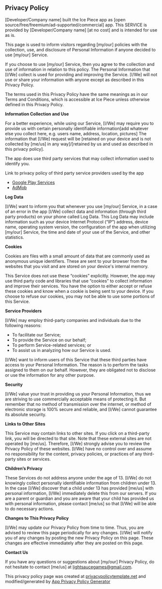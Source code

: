 ## <ya-tr-span data-index="34-0" data-value="Privacy Policy" data-translation="Политика конфиденциальности" data-type="trSpan">Privacy Policy</ya-tr-span>

<ya-tr-span data-index="35-0" data-value="
 [Developer/Company name] built the Ice Piece app as
 " data-translation="
 [Разработчик / название компании] построил приложение Ice Piece как
 " data-type="trSpan">[Developer/Company name] built the Ice Piece app as</ya-tr-span> <ya-tr-span data-index="35-1" data-value="[open source/free/freemium/ad-supported/commercial] app. " data-translation="[open source / free / freemium / ad-supported / commercial] приложение. " data-type="trSpan">[open source/free/freemium/ad-supported/commercial] app.</ya-tr-span> <ya-tr-span data-index="35-2" data-value="This SERVICE is provided by
 " data-translation="Данная услуга предоставляется компанией
 " data-type="trSpan">This SERVICE is provided by</ya-tr-span> <ya-tr-span data-index="35-3" data-value="[Developer/Company name] [at no cost] and is intended for
 " data-translation="[Разработчик / название компании] [бесплатно] и предназначена для
 " data-type="trSpan">[Developer/Company name] [at no cost] and is intended for</ya-tr-span> <ya-tr-span data-index="35-4" data-value="use as is.
 " data-translation="Используйте как есть.
 " data-type="trSpan">use as is.</ya-tr-span>

<ya-tr-span data-index="36-0" data-value="
 This page is used to inform visitors regarding
 " data-translation="
 Эта страница используется для информирования посетителей о том, что
 " data-type="trSpan">This page is used to inform visitors regarding</ya-tr-span> <ya-tr-span data-index="36-1" data-value="[my/our] policies with the collection, use, and
 " data-translation="[моя/наша] политика в отношении сбора, использования и
 " data-type="trSpan">[my/our] policies with the collection, use, and</ya-tr-span> <ya-tr-span data-index="36-2" data-value="disclosure of Personal Information if anyone decided to use
 " data-translation="раскрытие личной информации, если кто-то решил ее использовать
 " data-type="trSpan">disclosure of Personal Information if anyone decided to use</ya-tr-span> <ya-tr-span data-index="36-3" data-value="[my/our] Service.
 " data-translation="[мой/наш] сервис.
 " data-type="trSpan">[my/our] Service.</ya-tr-span>

<ya-tr-span data-index="37-0" data-value="
 If you choose to use [my/our] Service, then you agree
 " data-translation="
 Если вы решите использовать [мой/наш] сервис, то вы соглашаетесь
 " data-type="trSpan">If you choose to use [my/our] Service, then you agree</ya-tr-span> <ya-tr-span data-index="37-1" data-value="to the collection and use of information in relation to this
 " data-translation="к сбору и использованию информации в связи с этим
 " data-type="trSpan">to the collection and use of information in relation to this</ya-tr-span> <ya-tr-span data-index="37-2" data-value="policy. " data-translation="политика. " data-type="trSpan">policy.</ya-tr-span> <ya-tr-span data-index="37-3" data-value="The Personal Information that [I/We] collect is
 " data-translation="Личная информация, которую [я/мы] собираем, является
 " data-type="trSpan">The Personal Information that [I/We] collect is</ya-tr-span> <ya-tr-span data-index="37-4" data-value="used for providing and improving the Service.
 " data-translation="используется для предоставления и улучшения сервиса.
 " data-type="trSpan">used for providing and improving the Service.</ya-tr-span> <ya-tr-span data-index="37-5" data-value="[I/We] will not use or share your
 " data-translation="[Я / мы] не будем использовать или делиться вашим
 " data-type="trSpan">[I/We] will not use or share your</ya-tr-span> <ya-tr-span data-index="37-6" data-value="information with anyone except as described in this Privacy
 " data-translation="информация с кем-либо, кроме как описано в этой конфиденциальности
 " data-type="trSpan">information with anyone except as described in this Privacy</ya-tr-span> <ya-tr-span data-index="37-7" data-value="Policy.
 " data-translation="Политика.
 " data-type="trSpan">Policy.</ya-tr-span>

<ya-tr-span data-index="38-0" data-value="
 The terms used in this Privacy Policy have the same meanings
 " data-translation="
 Термины, используемые в настоящей Политике конфиденциальности имеют те же значения
 " data-type="trSpan">The terms used in this Privacy Policy have the same meanings</ya-tr-span> <ya-tr-span data-index="38-1" data-value="as in our Terms and Conditions, which is accessible at
 " data-translation="как и в наших правилах и условиях, которые доступны по адресу
 " data-type="trSpan">as in our Terms and Conditions, which is accessible at</ya-tr-span> <ya-tr-span data-index="38-2" data-value="Ice Piece unless otherwise defined in this Privacy
 " data-translation="Кусок льда, если иное не определено в настоящей конфиденциальности
 " data-type="trSpan">Ice Piece unless otherwise defined in this Privacy</ya-tr-span> <ya-tr-span data-index="38-3" data-value="Policy.
 " data-translation="Политика.
 " data-type="trSpan">Policy.</ya-tr-span>

**<ya-tr-span data-index="39-0" data-value="Information Collection and Use" data-translation="Сбор и использование информации" data-type="trSpan">Information Collection and Use</ya-tr-span>**

<ya-tr-span data-index="40-0" data-value="
 For a better experience, while using our Service,
 " data-translation="
 Для лучшего опыта, при использовании нашего сервиса,
 " data-type="trSpan">For a better experience, while using our Service,</ya-tr-span> <ya-tr-span data-index="40-1" data-value="[I/We] may require you to provide us with certain
 " data-translation="[Я / мы] можем потребовать, чтобы вы предоставили нам определенные
 " data-type="trSpan">[I/We] may require you to provide us with certain</ya-tr-span> <ya-tr-span data-index="40-2" data-value="personally identifiable information[add whatever else you collect here, e.g. users name, address, location, pictures] The
 " data-translation="персональные данные[добавить все, что вы собираете здесь, например, имя пользователя, адрес, местоположение, фотографии] The
 " data-type="trSpan">personally identifiable information[add whatever else you collect here, e.g. users name, address, location, pictures] The</ya-tr-span> <ya-tr-span data-index="40-3" data-value="information that [I/We] request will be
 " data-translation="информация ,которую [я/мы] запросим будет
 " data-type="trSpan">information that [I/We] request will be</ya-tr-span> <ya-tr-span data-index="40-4" data-value="[retained on your device and is not collected by [me/us] in any way]/[retained by us and used as described in this privacy policy].
 " data-translation="[сохранено на вашем устройстве и не собирается [мной/ нами] каким-либо образом]/[сохранено нами и используется, как описано в настоящей Политике конфиденциальности].
 " data-type="trSpan">[retained on your device and is not collected by [me/us] in any way]/[retained by us and used as described in this privacy policy].</ya-tr-span>

<ya-tr-span data-index="41-0" data-value="
 The app does use third party services that may collect
 " data-translation="
 Приложение действительно использует сторонние услуги, которые могут собирать
 " data-type="trSpan">The app does use third party services that may collect</ya-tr-span> <ya-tr-span data-index="41-1" data-value="information used to identify you.
 " data-translation="информация, используемая для вашей идентификации.
 " data-type="trSpan">information used to identify you.</ya-tr-span>

<ya-tr-span data-index="42-0" data-value="
 Link to privacy policy of third party service providers
 " data-translation="
 Ссылка на политику конфиденциальности сторонних поставщиков услуг
 " data-type="trSpan">Link to privacy policy of third party service providers</ya-tr-span> <ya-tr-span data-index="42-1" data-value="used by the app
 " data-translation="используется приложением
 " data-type="trSpan">used by the app</ya-tr-span>

*   [<ya-tr-span data-index="43-0" data-value="Google Play Services" data-translation="Сервисы Google Play" data-type="trSpan">Google Play Services</ya-tr-span>](https://www.google.com/policies/privacy/)
*   [<ya-tr-span data-index="44-0" data-value="AdMob" data-translation="AdMob" data-type="trSpan">AdMob</ya-tr-span>](https://support.google.com/admob/answer/6128543?hl=en)

**<ya-tr-span data-index="45-0" data-value="Log Data" data-translation="каротажные данные" data-type="trSpan">Log Data</ya-tr-span>**

<ya-tr-span data-index="46-0" data-value="
 [I/We] want to inform you that whenever
 " data-translation="
 [Я/мы] хотим сообщить вам, что всякий раз, когда
 " data-type="trSpan">[I/We] want to inform you that whenever</ya-tr-span> <ya-tr-span data-index="46-1" data-value="you use [my/our] Service, in a case of an error in the
 " data-translation="вы используете [мой/наш] сервис, в случае ошибки в работе сервиса.
 " data-type="trSpan">you use [my/our] Service, in a case of an error in the</ya-tr-span> <ya-tr-span data-index="46-2" data-value="app [I/We] collect data and information (through third
 " data-translation="приложение [я/мы] собирает данные и информацию (через третью
 " data-type="trSpan">app [I/We] collect data and information (through third</ya-tr-span> <ya-tr-span data-index="46-3" data-value="party products) on your phone called Log Data. " data-translation="party products) на вашем телефоне называется Log Data. " data-type="trSpan">party products) on your phone called Log Data.</ya-tr-span> <ya-tr-span data-index="46-4" data-value="This Log Data
 " data-translation="Эти Данные Журнала
 " data-type="trSpan">This Log Data</ya-tr-span> <ya-tr-span data-index="46-5" data-value="may include information such as your device Internet
 " data-translation="может включать в себя такую информацию, как ваше устройство Интернет
 " data-type="trSpan">may include information such as your device Internet</ya-tr-span> <ya-tr-span data-index="46-6" data-value="Protocol (“IP”) address, device name, operating system
 " data-translation="Адрес протокола (&quot;IP&quot;), имя устройства, операционная система
 " data-type="trSpan">Protocol (“IP”) address, device name, operating system</ya-tr-span> <ya-tr-span data-index="46-7" data-value="version, the configuration of the app when utilizing
 " data-translation="версия, конфигурация приложения при использовании
 " data-type="trSpan">version, the configuration of the app when utilizing</ya-tr-span> <ya-tr-span data-index="46-8" data-value="[my/our] Service, the time and date of your use of the
" data-translation="[мой/наш] сервис, время и дата вашего использования сервиса
" data-type="trSpan">[my/our] Service, the time and date of your use of the</ya-tr-span> <ya-tr-span data-index="47-0" data-value=" Service, and other statistics.
 " data-translation=" Обслуживание, и другая статистика.
 " data-type="trSpan">Service, and other statistics.</ya-tr-span>

**<ya-tr-span data-index="48-0" data-value="Cookies" data-translation="Файлы cookie" data-type="trSpan">Cookies</ya-tr-span>**

<ya-tr-span data-index="49-0" data-value="
 Cookies are files with a small amount of data that are
 " data-translation="
 Cookies - это файлы с небольшим количеством данных, которые являются
 " data-type="trSpan">Cookies are files with a small amount of data that are</ya-tr-span> <ya-tr-span data-index="49-1" data-value="commonly used as anonymous unique identifiers. " data-translation="обычно используется в качестве анонимных уникальных идентификаторов. " data-type="trSpan">commonly used as anonymous unique identifiers.</ya-tr-span> <ya-tr-span data-index="49-2" data-value="These are
 " data-translation="Это
 " data-type="trSpan">These are</ya-tr-span> <ya-tr-span data-index="49-3" data-value="sent to your browser from the websites that you visit and
 " data-translation="отправлено в ваш браузер с веб-сайтов, которые вы посещаете и
 " data-type="trSpan">sent to your browser from the websites that you visit and</ya-tr-span> <ya-tr-span data-index="49-4" data-value="are stored on your device's internal memory.
 " data-translation="хранятся во внутренней памяти вашего устройства.
 " data-type="trSpan">are stored on your device's internal memory.</ya-tr-span>

<ya-tr-span data-index="50-0" data-value="
 This Service does not use these “cookies” explicitly.
 " data-translation="
 Этот сервис не использует эти “cookies” явно.
 " data-type="trSpan">This Service does not use these “cookies” explicitly.</ya-tr-span> <ya-tr-span data-index="50-1" data-value="However, the app may use third party code and libraries that
 " data-translation="Тем не менее, приложение может использовать сторонний код и библиотеки, которые
 " data-type="trSpan">However, the app may use third party code and libraries that</ya-tr-span> <ya-tr-span data-index="50-2" data-value="use “cookies” to collect information and improve their
 " data-translation="используйте &quot; cookies” для сбора информации и улучшения их качества
 " data-type="trSpan">use “cookies” to collect information and improve their</ya-tr-span> <ya-tr-span data-index="50-3" data-value="services. " data-translation="Услуги. " data-type="trSpan">services.</ya-tr-span> <ya-tr-span data-index="50-4" data-value="You have the option to either accept or refuse
 " data-translation="У вас есть возможность либо принять, либо отказаться
 " data-type="trSpan">You have the option to either accept or refuse</ya-tr-span> <ya-tr-span data-index="50-5" data-value="these cookies and know when a cookie is being sent to your
 " data-translation="эти файлы cookie и знать, когда файл cookie отправляется на ваш
 " data-type="trSpan">these cookies and know when a cookie is being sent to your</ya-tr-span> <ya-tr-span data-index="50-6" data-value="device. " data-translation="устройство. " data-type="trSpan">device.</ya-tr-span> <ya-tr-span data-index="50-7" data-value="If you choose to refuse our cookies, you may not be
 " data-translation="Если вы решите отказаться от наших файлов cookie, вы можете не быть
 " data-type="trSpan">If you choose to refuse our cookies, you may not be</ya-tr-span> <ya-tr-span data-index="50-8" data-value="able to use some portions of this Service.
 " data-translation="возможность использовать некоторые части этой услуги.
 " data-type="trSpan">able to use some portions of this Service.</ya-tr-span>

**<ya-tr-span data-index="51-0" data-value="Service Providers" data-translation="сфера услуг" data-type="trSpan">Service Providers</ya-tr-span>**

<ya-tr-span data-index="52-0" data-value="
 [I/We] may employ third-party companies
 " data-translation="
 [Я / мы] можем нанимать сторонние компании
 " data-type="trSpan">[I/We] may employ third-party companies</ya-tr-span> <ya-tr-span data-index="52-1" data-value="and individuals due to the following reasons:
 " data-translation="а также физические лица в силу следующих причин:
 " data-type="trSpan">and individuals due to the following reasons:</ya-tr-span>

*   <ya-tr-span data-index="53-0" data-value="To facilitate our Service;" data-translation="Чтобы облегчить наш сервис;" data-type="trSpan">To facilitate our Service;</ya-tr-span>
*   <ya-tr-span data-index="54-0" data-value="To provide the Service on our behalf;" data-translation="Чтобы предоставить услугу от нашего имени;" data-type="trSpan">To provide the Service on our behalf;</ya-tr-span>
*   <ya-tr-span data-index="55-0" data-value="To perform Service-related services; or" data-translation="Для выполнения услуг, связанных с обслуживанием; или" data-type="trSpan">To perform Service-related services; or</ya-tr-span>
*   <ya-tr-span data-index="56-0" data-value="To assist us in analyzing how our Service is used." data-translation="Чтобы помочь нам в анализе того, как используется наш сервис." data-type="trSpan">To assist us in analyzing how our Service is used.</ya-tr-span>

<ya-tr-span data-index="57-0" data-value="
 [I/We] want to inform users of this
 " data-translation="
 [Я/ мы] хотим проинформировать пользователей об этом
 " data-type="trSpan">[I/We] want to inform users of this</ya-tr-span> <ya-tr-span data-index="57-1" data-value="Service that these third parties have access to your
 " data-translation="Услуги, которые эти третьи лица имеют доступ к вашим
 " data-type="trSpan">Service that these third parties have access to your</ya-tr-span> <ya-tr-span data-index="57-2" data-value="Personal Information. " data-translation="персональная информация. " data-type="trSpan">Personal Information.</ya-tr-span> <ya-tr-span data-index="57-3" data-value="The reason is to perform the tasks
 " data-translation="Причина заключается в выполнении поставленных задач
 " data-type="trSpan">The reason is to perform the tasks</ya-tr-span> <ya-tr-span data-index="57-4" data-value="assigned to them on our behalf. " data-translation="назначили их от нашего имени. " data-type="trSpan">assigned to them on our behalf.</ya-tr-span> <ya-tr-span data-index="57-5" data-value="However, they are obligated
 " data-translation="Тем не менее, они обязаны
 " data-type="trSpan">However, they are obligated</ya-tr-span> <ya-tr-span data-index="57-6" data-value="not to disclose or use the information for any other
 " data-translation="не разглашать и не использовать информацию для любых других целей
 " data-type="trSpan">not to disclose or use the information for any other</ya-tr-span> <ya-tr-span data-index="57-7" data-value="purpose.
 " data-translation="цель.
 " data-type="trSpan">purpose.</ya-tr-span>

**<ya-tr-span data-index="58-0" data-value="Security" data-translation="Безопасность" data-type="trSpan">Security</ya-tr-span>**

<ya-tr-span data-index="59-0" data-value="
 [I/We] value your trust in providing us
 " data-translation="
 [Я/Мы] ценим ваше доверие в предоставлении нам
 " data-type="trSpan">[I/We] value your trust in providing us</ya-tr-span> <ya-tr-span data-index="59-1" data-value="your Personal Information, thus we are striving to use
 " data-translation="ваша личная информация, таким образом мы стремимся использовать
 " data-type="trSpan">your Personal Information, thus we are striving to use</ya-tr-span> <ya-tr-span data-index="59-2" data-value="commercially acceptable means of protecting it. " data-translation="коммерчески приемлемые средства его защиты. " data-type="trSpan">commercially acceptable means of protecting it.</ya-tr-span> <ya-tr-span data-index="59-3" data-value="But remember
 " data-translation="Но помните:
 " data-type="trSpan">But remember</ya-tr-span> <ya-tr-span data-index="59-4" data-value="that no method of transmission over the internet, or method
 " data-translation="что нет способа передачи через интернет, или метода
 " data-type="trSpan">that no method of transmission over the internet, or method</ya-tr-span> <ya-tr-span data-index="59-5" data-value="of electronic storage is 100% secure and reliable, and
 " data-translation="электронного хранения является 100% безопасным и надежным, и
 " data-type="trSpan">of electronic storage is 100% secure and reliable, and</ya-tr-span> <ya-tr-span data-index="59-6" data-value="[I/We] cannot guarantee its absolute security.
 " data-translation="[Я / мы] не можем гарантировать его абсолютную безопасность.
 " data-type="trSpan">[I/We] cannot guarantee its absolute security.</ya-tr-span>

**<ya-tr-span data-index="60-0" data-value="Links to Other Sites" data-translation="Ссылки на другие сайты" data-type="trSpan">Links to Other Sites</ya-tr-span>**

<ya-tr-span data-index="61-0" data-value="
 This Service may contain links to other sites. " data-translation="
 Этот сервис может содержать ссылки на другие сайты. " data-type="trSpan">This Service may contain links to other sites.</ya-tr-span> <ya-tr-span data-index="61-1" data-value="If you click
 " data-translation="Если вы нажмете кнопку
 " data-type="trSpan">If you click</ya-tr-span> <ya-tr-span data-index="61-2" data-value="on a third-party link, you will be directed to that site.
 " data-translation="по ссылке третьей стороны вы будете перенаправлены на этот сайт.
 " data-type="trSpan">on a third-party link, you will be directed to that site.</ya-tr-span> <ya-tr-span data-index="61-3" data-value="Note that these external sites are not operated by
 " data-translation="Обратите внимание, что эти внешние сайты не управляются компанией
 " data-type="trSpan">Note that these external sites are not operated by</ya-tr-span> <ya-tr-span data-index="61-4" data-value="[me/us]. " data-translation="[я/мы]. " data-type="trSpan">[me/us].</ya-tr-span> <ya-tr-span data-index="61-5" data-value="Therefore, [I/We] strongly advise you to
 " data-translation="Поэтому, [я/мы] настоятельно рекомендуем Вам:
 " data-type="trSpan">Therefore, [I/We] strongly advise you to</ya-tr-span> <ya-tr-span data-index="61-6" data-value="review the Privacy Policy of these websites.
 " data-translation="ознакомьтесь с политикой конфиденциальности этих веб-сайтов.
 " data-type="trSpan">review the Privacy Policy of these websites.</ya-tr-span> <ya-tr-span data-index="61-7" data-value="[I/We] have no control over and assume no
 " data-translation="[Я / мы] не имеем никакого контроля и предполагаем, что нет
 " data-type="trSpan">[I/We] have no control over and assume no</ya-tr-span> <ya-tr-span data-index="61-8" data-value="responsibility for the content, privacy policies, or
 " data-translation="ответственность за содержание, политику конфиденциальности, или
 " data-type="trSpan">responsibility for the content, privacy policies, or</ya-tr-span> <ya-tr-span data-index="61-9" data-value="practices of any third-party sites or services.
 " data-translation="практика использования любых сторонних сайтов или сервисов.
 " data-type="trSpan">practices of any third-party sites or services.</ya-tr-span>

**<ya-tr-span data-index="62-0" data-value="Children’s Privacy" data-translation="Детская конфиденциальность" data-type="trSpan">Children’s Privacy</ya-tr-span>**

<ya-tr-span data-index="63-0" data-value="
 These Services do not address anyone under the age of 13.
 " data-translation="
 Эти услуги не предназначены для лиц младше 13 лет.
 " data-type="trSpan">These Services do not address anyone under the age of 13.</ya-tr-span> <ya-tr-span data-index="63-1" data-value="[I/We] do not knowingly collect personally
 " data-translation="[Я/мы] сознательно не собираем лично
 " data-type="trSpan">[I/We] do not knowingly collect personally</ya-tr-span> <ya-tr-span data-index="63-2" data-value="identifiable information from children under 13\. " data-translation="идентифицирующая информация от детей младше 13 лет. " data-type="trSpan">identifiable information from children under 13\.</ya-tr-span> <ya-tr-span data-index="63-3" data-value="In the case
 " data-translation="В случае
 " data-type="trSpan">In the case</ya-tr-span> <ya-tr-span data-index="63-4" data-value="[I/We] discover that a child under 13 has provided
 " data-translation="[Я/мы] обнаруживаем, что ребенок в возрасте до 13 лет обеспечил
 " data-type="trSpan">[I/We] discover that a child under 13 has provided</ya-tr-span> <ya-tr-span data-index="63-5" data-value="[me/us] with personal information,
 " data-translation="[me / us] с личной информацией,
 " data-type="trSpan">[me/us] with personal information,</ya-tr-span> <ya-tr-span data-index="63-6" data-value="[I/We] immediately delete this from our servers. " data-translation="[I / We] немедленно удалите это с наших серверов. " data-type="trSpan">[I/We] immediately delete this from our servers.</ya-tr-span> <ya-tr-span data-index="63-7" data-value="If you
 " data-translation="Если ты
 " data-type="trSpan">If you</ya-tr-span> <ya-tr-span data-index="63-8" data-value="are a parent or guardian and you are aware that your child
 " data-translation="являетесь ли вы родителем или опекуном и вам известно, что ваш ребенок
 " data-type="trSpan">are a parent or guardian and you are aware that your child</ya-tr-span> <ya-tr-span data-index="63-9" data-value="has provided us with personal information, please contact
" data-translation="предоставил нам личную информацию, пожалуйста, свяжитесь с нами
" data-type="trSpan">has provided us with personal information, please contact</ya-tr-span> <ya-tr-span data-index="64-0" data-value=" [me/us] so that [I/We] will be able to do
 " data-translation=" [я/мы] так что [я / мы] сможем это сделать
 " data-type="trSpan">[me/us] so that [I/We] will be able to do</ya-tr-span> <ya-tr-span data-index="64-1" data-value="necessary actions.
 " data-translation="необходимое действие.
 " data-type="trSpan">necessary actions.</ya-tr-span>

**<ya-tr-span data-index="65-0" data-value="Changes to This Privacy Policy" data-translation="Изменения в настоящей Политике конфиденциальности" data-type="trSpan">Changes to This Privacy Policy</ya-tr-span>**

<ya-tr-span data-index="66-0" data-value="
 [I/We] may update our Privacy Policy from
 " data-translation="
 [Я / мы] можем обновить нашу политику конфиденциальности от
 " data-type="trSpan">[I/We] may update our Privacy Policy from</ya-tr-span> <ya-tr-span data-index="66-1" data-value="time to time. " data-translation="время от времени. " data-type="trSpan">time to time.</ya-tr-span> <ya-tr-span data-index="66-2" data-value="Thus, you are advised to review this page
 " data-translation="Таким образом, вам рекомендуется просмотреть эту страницу
 " data-type="trSpan">Thus, you are advised to review this page</ya-tr-span> <ya-tr-span data-index="66-3" data-value="periodically for any changes. " data-translation="периодически для любых изменений. " data-type="trSpan">periodically for any changes.</ya-tr-span> <ya-tr-span data-index="66-4" data-value="[I/We] will
 " data-translation="[Я/мы] будем ... 
 " data-type="trSpan">[I/We] will</ya-tr-span> <ya-tr-span data-index="66-5" data-value="notify you of any changes by posting the new Privacy Policy
 " data-translation="уведомлять вас о любых изменениях, опубликовав новую Политику конфиденциальности
 " data-type="trSpan">notify you of any changes by posting the new Privacy Policy</ya-tr-span> <ya-tr-span data-index="66-6" data-value="on this page. " data-translation="на этой страничке. " data-type="trSpan">on this page.</ya-tr-span> <ya-tr-span data-index="66-7" data-value="These changes are effective immediately after
 " data-translation="Эти изменения вступают в силу сразу же после
 " data-type="trSpan">These changes are effective immediately after</ya-tr-span> <ya-tr-span data-index="66-8" data-value="they are posted on this page.
 " data-translation="они размещены на этой странице.
 " data-type="trSpan">they are posted on this page.</ya-tr-span>

**<ya-tr-span data-index="67-0" data-value="Contact Us" data-translation="Связаться с нами" data-type="trSpan">Contact Us</ya-tr-span>**

<ya-tr-span data-index="68-0" data-value="
 If you have any questions or suggestions about
 " data-translation="
 Если у вас есть какие-либо вопросы или предложения по поводу
 " data-type="trSpan">If you have any questions or suggestions about</ya-tr-span> <ya-tr-span data-index="68-1" data-value="[my/our] Privacy Policy, do not hesitate to contact
 " data-translation="[моя/наша] политика конфиденциальности, не стесняйтесь обращаться
 " data-type="trSpan">[my/our] Privacy Policy, do not hesitate to contact</ya-tr-span> <ya-tr-span data-index="68-2" data-value="[me/us] at lightsaucegames@gmail.com.
 " data-translation="[me / us] at lightsaucegames@gmail.com-да.
 " data-type="trSpan">[me/us] at lightsaucegames@gmail.com.</ya-tr-span>

<ya-tr-span data-index="69-0" data-value="
 This privacy policy page was created at
 " data-translation="
 Эта страница политики конфиденциальности была создана по адресу
 " data-type="trSpan">This privacy policy page was created at</ya-tr-span> [<ya-tr-span data-index="69-1" data-value="privacypolicytemplate.net" data-translation="privacypolicytemplate.net" data-type="trSpan">privacypolicytemplate.net</ya-tr-span>](https://privacypolicytemplate.net) <ya-tr-span data-index="69-1" data-value="
 " data-translation="
 " data-type="trSpan"></ya-tr-span> <ya-tr-span data-index="69-2" data-value="and modified/generated by
 " data-translation="и модифицируется / генерируется с помощью
 " data-type="trSpan">and modified/generated by</ya-tr-span> [<ya-tr-span data-index="69-3" data-value="App Privacy Policy Generator" data-translation="Генератор Политики Конфиденциальности Приложений" data-type="trSpan">App Privacy Policy Generator</ya-tr-span>](https://app-privacy-policy-generator.firebaseapp.com/)